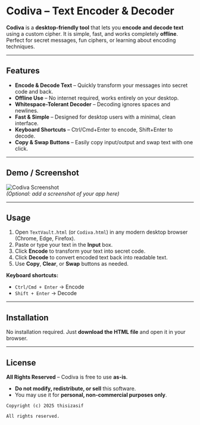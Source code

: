 # Codiva – Text Encoder & Decoder

**Codiva** is a **desktop-friendly tool** that lets you **encode and decode text** using a custom cipher. It is simple, fast, and works completely **offline**. Perfect for secret messages, fun ciphers, or learning about encoding techniques.

---

## Features

- **Encode & Decode Text** – Quickly transform your messages into secret code and back.
- **Offline Use** – No internet required, works entirely on your desktop.
- **Whitespace-Tolerant Decoder** – Decoding ignores spaces and newlines.
- **Fast & Simple** – Designed for desktop users with a minimal, clean interface.
- **Keyboard Shortcuts** – Ctrl/Cmd+Enter to encode, Shift+Enter to decode.
- **Copy & Swap Buttons** – Easily copy input/output and swap text with one click.

---

## Demo / Screenshot

![Codiva Screenshot](screenshot.png)  
*(Optional: add a screenshot of your app here)*

---

## Usage

1. Open `TextVault.html` (or `Codiva.html`) in any modern desktop browser (Chrome, Edge, Firefox).  
2. Paste or type your text in the **Input** box.  
3. Click **Encode** to transform your text into secret code.  
4. Click **Decode** to convert encoded text back into readable text.  
5. Use **Copy**, **Clear**, or **Swap** buttons as needed.

**Keyboard shortcuts:**  
- `Ctrl/Cmd + Enter` → Encode  
- `Shift + Enter` → Decode  

---

## Installation

No installation required. Just **download the HTML file** and open it in your browser.

---

## License

**All Rights Reserved** – Codiva is free to use **as-is**.  

- **Do not modify, redistribute, or sell** this software.  
- You may use it for **personal, non-commercial purposes only**.

```text
Copyright (c) 2025 thisizasif

All rights reserved.  
